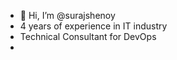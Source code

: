 - 👋 Hi, I’m @surajshenoy
- 4 years of experience in IT industry
- Technical Consultant for DevOps
- 

<!---
surajshenoy/surajshenoy is a ✨ special ✨ repository because its `README.md` (this file) appears on your GitHub profile.
You can click the Preview link to take a look at your changes.
--->
